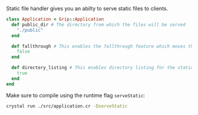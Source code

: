 Static file handler gives you an abilty to serve static files to clients.

```ruby
class Application < Grip::Application
  def public_dir # The directory from which the files will be served
    "./public"
  end

  def fallthrough # This enables the fallthrough feature which moves the request on to the next handler if this the file is not found.
    false
  end

  def directory_listing # This enables directory listing for the static file handler
    true
  end
end
```

Make sure to compile using the runtime flag `serveStatic`:

```bash
crystal run ./src/application.cr -DserveStatic
```
